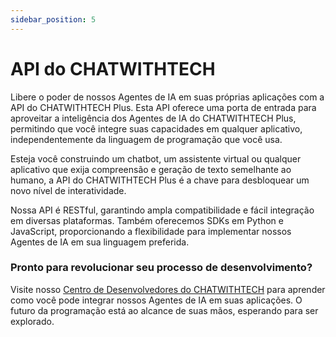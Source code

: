 ```yaml
---
sidebar_position: 5
---
```


# API do CHATWITHTECH

Libere o poder de nossos Agentes de IA em suas próprias aplicações com a API do CHATWITHTECH Plus. Esta API oferece uma porta de entrada para aproveitar a inteligência dos Agentes de IA do CHATWITHTECH Plus, permitindo que você integre suas capacidades em qualquer aplicativo, independentemente da linguagem de programação que você usa.

Esteja você construindo um chatbot, um assistente virtual ou qualquer aplicativo que exija compreensão e geração de texto semelhante ao humano, a API do CHATWITHTECH Plus é a chave para desbloquear um novo nível de interatividade.

Nossa API é RESTful, garantindo ampla compatibilidade e fácil integração em diversas plataformas. Também oferecemos SDKs em Python e JavaScript, proporcionando a flexibilidade para implementar nossos Agentes de IA em sua linguagem preferida.

### Pronto para revolucionar seu processo de desenvolvimento?
Visite nosso [Centro de Desenvolvedores do CHATWITHTECH](https://developers.CHATWITHTECH.co/) para aprender como você pode integrar nossos Agentes de IA em suas aplicações. O futuro da programação está ao alcance de suas mãos, esperando para ser explorado.

